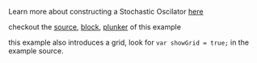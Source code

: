 Learn more about constructing a Stochastic Oscilator [here](http://stockcharts.com/school/doku.php?id=chart_school:technical_indicators:stochastic_oscillator_fast_slow_and_full)

checkout the [source](https://gist.github.com/rrag/3957c24595cc025eb3ef), [block](http://bl.ocks.org/rrag/3957c24595cc025eb3ef), [plunker](http://plnkr.co/edit/gist:3957c24595cc025eb3ef?p=preview) of this example

this example also introduces a grid, look for `var showGrid = true;` in the example source. 
